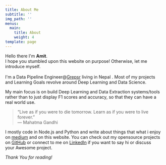 ```yaml
---
title: About Me
subtitle: ''
img_path: ''
menus:
  main:
    title: About
    weight: 4
template: page
---
```

Hello there  I'm **Amit**.\
I hope you stumbled upon this website on purpose! Otherwise, let me introduce myself.\
\
I'm a Data Pipeline Engineer@[Grepsr](grepsr.com) living in Nepal . Most of my projects and Learning Goals revolve around Deep Learning and Data Science.

My main focus is on build Deep Learning and Data Extraction systems/tools rather than to just display F1 scores and accuracy, so that they can have a real world use.

> “Live as if you were to die tomorrow. Learn as if you were to live forever.”\
> ― Mahatma Gandhi

I mostly code in Node.js and Python and write about things that what i enjoy on [medium](https://medium.com/@amitupreti) and on this website.  You can check out my opensource projects on [GitHub](https://github.com/amitupreti) or connect to me on [LinkedIn](https://www.linkedin.com/in/amitupreti/) if you want to say hi or discuss your Awesome project.

*Thank You for reading!*
